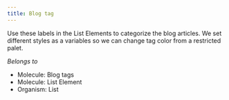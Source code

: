 ```yaml
---
title: Blog tag
---
```

Use these labels in the List Elements to categorize the blog articles. We set different styles as a variables so we can change tag color from a restricted palet.

*Belongs to*

* Molecule: Blog tags
* Molecule: List Element
* Organism: List